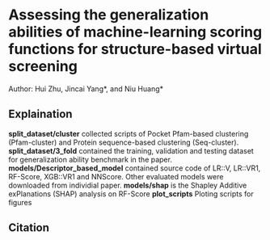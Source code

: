 # Assessing the generalization abilities of machine-learning scoring functions for structure-based virtual screening
Author: Hui Zhu, Jincai Yang*, and Niu Huang*
![]()

## Explaination
**split_dataset/cluster** collected scripts of Pocket Pfam-based clustering (Pfam-cluster) and Protein sequence-based clustering (Seq-cluster).
**split_dataset/3_fold** contained the training, validation and testing dataset for generalization ability benchmark in the paper.
**models/Descriptor_based_model**  contained source code of LR::V, LR::VR1, RF-Score, XGB::VR1 and NNScore. Other evaluated models were downloaded from individial paper.
**models/shap** is the Shapley Additive exPlanations (SHAP) analysis on RF-Score
**plot_scripts** Ploting scripts for figures


## Citation


